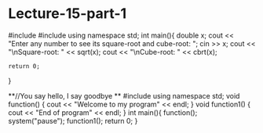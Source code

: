 # Lecture-15-part-1
#include <iostream>
#include <cmath>
using namespace std;
int main(){
	double x;
	cout << "Enter any number to see its square-root and cube-root: "; cin >> x;
	cout << "\nSquare-root: " << sqrt(x);
	cout << "\nCube-root: " << cbrt(x);

	return 0;
}

**//You say hello, I say goodbye	**
#include <iostream>
using namespace std;
void function() {
	cout << "Welcome to my program" << endl;
}
void function1() {
	cout << "End of program" << endl;
}
int main(){
	function();
	system("pause");
	function1();
	return 0;
}
